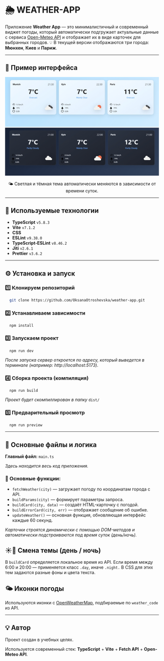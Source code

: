 # 🌦️ WEATHER-APP

Приложение **Weather App** — это минималистичный и современный виджет погоды, который автоматически подгружает актуальные данные с сервиса [Open-Meteo API](https://open-meteo.com/) и отображает их в виде карточек для выбранных городов.  💡 В текущей версии отображаются три города: **Мюнхен**, **Киев** и **Париж**.

---
## 📸 Пример интерфейса

<p align="center">
  <img src="./public/theme/theme-day.png" alt="Weather App Screenshot" width="600"/>
  <img src="./public/theme/theme-night.png" alt="Weather App Screenshot" width="600"/>
</p>

<p align="center">
  🌤️ Светлая и тёмная тема автоматически меняются в зависимости от времени суток.
</p>

---
## 🧰 Используемые технологии

* **TypeScript** `v5.8.3`
* **Vite** `v7.1.2`
* **CSS**
* **ESLint** `v9.38.0`
* **TypeScript-ESLint** `v8.46.2`
* **Jiti** `v2.6.1`
* **Prettier** `v3.6.2`

---

## ⚙️ Установка и запуск


### 1️⃣ Клонируем репозиторий
```bash
  git clone https://github.com/OksanaOtroshevska/weather-app.git
```

### 2️⃣ Устанавливаем зависимости

```
  npm install
```

### 3️⃣ Запускаем проект

```
  npm run dev 
```
*После запуска сервер откроется по адресу, который выведется в терминале (например: http://localhost:5173).*


### 4️⃣ Сборка проекта (компиляция)

```
  npm run build
```

*Проект будет скомпиллирован в папку* `dist/`

### 5️⃣ Предварительный просмотр

```
  npm run preview
```

---
## 📂 Основные файлы и логика


  **Главный файл:** `main.ts`

*Здесь находится весь код приложения.*

### 🔧 Основные функции:

  * `fetchWeather(city)` — загружает погоду по координатам города с API.
  * `buildParams(city)` — формирует параметры запроса.
  * `buildCard(city, data)` — создаёт HTML-карточку с погодой.
  * `buildErrorCard(city, err)` — отображает сообщение об ошибке.
  * `updateWeather()` — основная функция, обновляющая интерфейс каждые 60 секунд.

  *Карточки строятся динамически с помощью DOM-методов и автоматически подстраиваются под время суток (день/ночь).*

  ## ☀️🌙 Смена темы (день / ночь)

  В `buildCard` определяется локальное время из API.
  Если время между 6:00 и 20:00 — применяется класс `.day`, иначе `.night.`
  В CSS для этих тем задаются разные фоны и цвета текста.

  ## 🌤️ Иконки погоды

  Используются иконки с [OpenWeatherMap](https://openweathermap.org/weather-conditions), подбираемые по `weather_code` из API.

---
## 💡 Автор
  Проект создан в учебных целях.
  
  Используется современный стек: **TypeScript** + **Vite** + **Fetch API** + **Open-Meteo API**.


